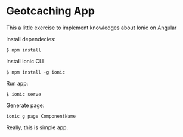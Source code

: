 # Geotcaching App

This a little exercise to implement knowledges about Ionic on Angular

Install dependecies:

```
$ npm install
```


Install Ionic CLI

```
$ npm install -g ionic
```


Run app:

```
$ ionic serve
```

Generate page:
```
ionic g page ComponentName
```

Really, this is simple app.
